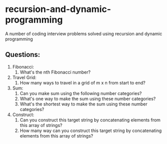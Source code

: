 # recursion-and-dynamic-programming

A number of coding interview problems solved using recursion and dynamic programming

## Questions:
1. Fibonacci:
    1. What's the nth Fibonacci number?
2. Travel Grid:
    1. How many ways to travel in a grid of m x n from start to end?
3. Sum:
    1. Can you make sum using the following number categories?
    2. What's one way to make the sum using these number categories?
    3. What's the shortest way to make the sum using these number categories?
4. Construct:
    1. Can you construct this target string by concatenating elements from this array of strings?
    2. How many way can you construct this target string by concatenating elements from this array of strings?


